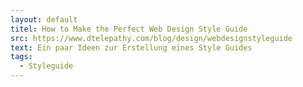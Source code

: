 ```yaml
---
layout: default
titel: How to Make the Perfect Web Design Style Guide
src: https://www.dtelepathy.com/blog/design/webdesignstyleguide
text: Ein paar Ideen zur Erstellung eines Style Guides
tags:
  - Styleguide
---
```

